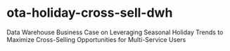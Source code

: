 # ota-holiday-cross-sell-dwh
Data Warehouse Business Case on Leveraging Seasonal Holiday Trends to Maximize Cross-Selling Opportunities for Multi-Service Users
